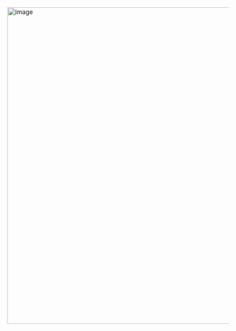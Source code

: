 <img width="1420" height="721" alt="image" src="https://github.com/user-attachments/assets/9a785700-28ed-4c24-83c7-2bad0fbfa485" />

